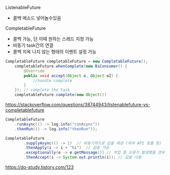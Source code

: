 ListenableFuture
- 콜백 메소드 넣어놀수있음

CompletableFuture
- 콜백 가능, 단 이때 원하는 스레드 지정 가능
- 비동기 task간의 연결
- 콜백 지옥 나지 않는 형태의 이벤트 설정 가능
```java
CompletableFuture completableFuture = new CompletableFuture();
    completableFuture.whenComplete(new BiConsumer() {
        @Override
        public void accept(Object o, Object o2) {
            //handle complete
        }
    }); // complete the task
    completableFuture.complete(new Object())
```
  https://stackoverflow.com/questions/38744943/listenablefuture-vs-completablefuture
  

```java
CompletableFuture
    .runAsync(() -> log.info("runAsync"))
    .thenRun(() -> log.info("thenRun"));
```
```java
CompletableFuture
        .supplyAsync(() -> 1)  // 비동기적으로 값을 제공 (외부 API 호출 등)
        .thenApply(i -> i + "hi")  // 값을 가공
        .exceptionally(e -> e.getMessage()) // 작업 중 오류가 발생했을 경우 사용될 값
        .thenAccept(i -> System.out.println(i)); // 값을 사용

```

https://do-study.tistory.com/123